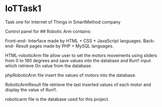 # IoTTask1
Task one for Internet of Things in SmartMethod company

Control panel for ## Robotic Arm contains:

Front-end- Interface made by HTML + CSS + JavaScript languages. Back-end- Result pages made by PHP + MySQL languages.

HTML-roboticArm file allow user to set the motors movements using sliders from 0 to 180 degrees and save values into the database and Run!! input which retrieve On value from the database.

phpRoboticArm file insert the values of motors into the database.

RoboticArmResult file retrieve the last inserted values of each motor and display the value of Run!!.

roboticarm file is the database used for this project.
